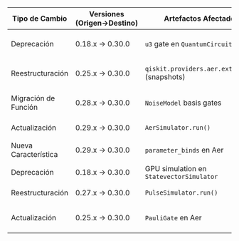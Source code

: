 | Tipo de Cambio | Versiones (Origen→Destino) | Artefactos Afectados | Código Pre-Migración | Código Post-Migración | Dificultad | Impacto SE/QSE | Referencias |
|----------------|---------------------------|----------------------|----------------------|-----------------------|------------|----------------|-------------|
| Deprecación | 0.18.x → 0.30.0 | `u3` gate en `QuantumCircuit` | `circuit.u3(theta, phi, lam, qubit)` | `circuit.u(theta, phi, lam, qubit)` | Moderada | QSE (requiere reescritura de circuitos) | [Release Notes](https://qiskit.org/documentation/release_notes.html) |
| Reestructuración | 0.25.x → 0.30.0 | `qiskit.providers.aer.extensions` (snapshots) | `from qiskit.providers.aer.extensions import Snapshot` | `from qiskit.providers.aer.library import SaveStatevector` | Alta | SE (cambios en imports y lógica) | [Changelog](https://github.com/Qiskit/qiskit-aer/releases) |
| Migración de Función | 0.28.x → 0.30.0 | `NoiseModel` basis gates | `NoiseModel(basis_gates=["id", "u3", "cx"])` | `NoiseModel(basis_gates=["id", "rz", "sx", "cx"])` | Baja | QSE (configuración de ruido) | [Docs](https://qiskit.org/documentation/stubs/qiskit.providers.aer.noise.NoiseModel.html) |
| Actualización | 0.29.x → 0.30.0 | `AerSimulator.run()` | `backend.run(circuits, backend_options={...})` | `backend.run(circuits, **run_options)` | Nula | SE (sintaxis simplificada) | [Release Notes](https://qiskit.org/documentation/release_notes.html) |
| Nueva Característica | 0.29.x → 0.30.0 | `parameter_binds` en Aer | N/A | `backend.run(circuit, parameter_binds=[{theta: [0, 3.14]}])` | Moderada | QSE (ejecución paramétrica) | [Aer Docs](https://qiskit.org/documentation/stubs/qiskit.providers.aer.AerSimulator.run.html) |
| Deprecación | 0.18.x → 0.30.0 | GPU simulation en `StatevectorSimulator` | `backend.set_options(method='GPU')` | `backend.set_options(device='GPU')` | Baja | SE (cambio de parámetro) | [Changelog](https://github.com/Qiskit/qiskit-aer/releases) |
| Reestructuración | 0.27.x → 0.30.0 | `PulseSimulator.run()` | `backend.run(schedule)` | `backend.run(circuit)` | Alta | QSE (manejo de pulsos) | [Release Notes](https://qiskit.org/documentation/release_notes.html) |
| Actualización | 0.25.x → 0.30.0 | `PauliGate` en Aer | N/A | `AerSimulator` soporta nativamente `PauliGate` | Nula | SE (compatibilidad extendida) | [Aer Docs](https://qiskit.org/documentation/stubs/qiskit.providers.aer.AerSimulator.html) |